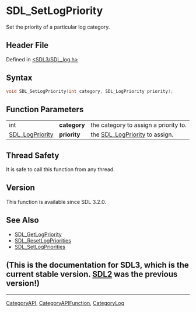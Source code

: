 # SDL_SetLogPriority

Set the priority of a particular log category.

## Header File

Defined in [<SDL3/SDL_log.h>](https://github.com/libsdl-org/SDL/blob/main/include/SDL3/SDL_log.h)

## Syntax

```c
void SDL_SetLogPriority(int category, SDL_LogPriority priority);
```

## Function Parameters

|                                    |              |                                                   |
| ---------------------------------- | ------------ | ------------------------------------------------- |
| int                                | **category** | the category to assign a priority to.             |
| [SDL_LogPriority](SDL_LogPriority) | **priority** | the [SDL_LogPriority](SDL_LogPriority) to assign. |

## Thread Safety

It is safe to call this function from any thread.

## Version

This function is available since SDL 3.2.0.

## See Also

- [SDL_GetLogPriority](SDL_GetLogPriority)
- [SDL_ResetLogPriorities](SDL_ResetLogPriorities)
- [SDL_SetLogPriorities](SDL_SetLogPriorities)


## (This is the documentation for SDL3, which is the current stable version. [SDL2](https://wiki.libsdl.org/SDL2/) was the previous version!)



----
[CategoryAPI](CategoryAPI), [CategoryAPIFunction](CategoryAPIFunction), [CategoryLog](CategoryLog)

